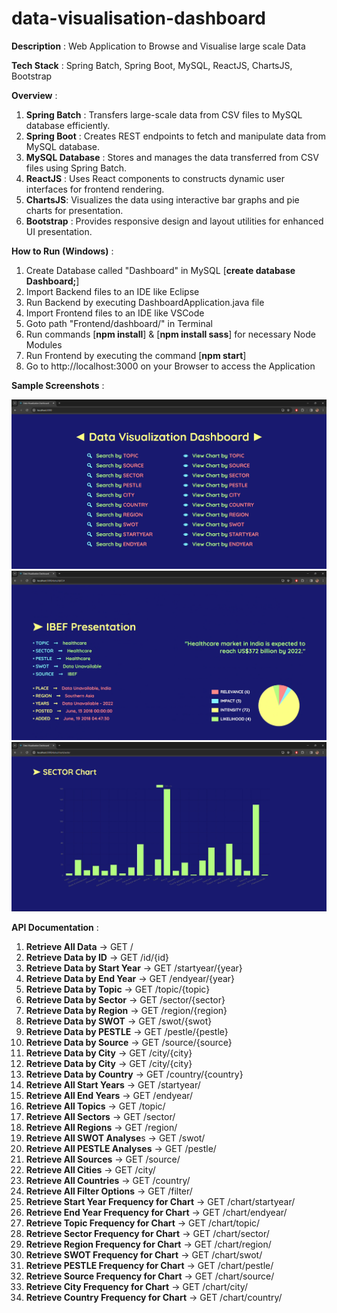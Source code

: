 # data-visualisation-dashboard

**Description** : Web Application to Browse and Visualise large scale Data

**Tech Stack** : Spring Batch, Spring Boot, MySQL, ReactJS, ChartsJS, Bootstrap

**Overview** :

1. **Spring Batch** : Transfers large-scale data from CSV files to MySQL database efficiently.
2. **Spring Boot** : Creates REST endpoints to fetch and manipulate data from MySQL database.
3. **MySQL Database** : Stores and manages the data transferred from CSV files using Spring Batch.
4. **ReactJS** : Uses React components to constructs dynamic user interfaces for frontend rendering.
5. **ChartsJS**: Visualizes the data using interactive bar graphs and pie charts for presentation.
6. **Bootstrap** : Provides responsive design and layout utilities for enhanced UI presentation.


**How to Run (Windows)** :

1. Create Database called "Dashboard" in MySQL [**create database Dashboard;**]
2. Import Backend files to an IDE like Eclipse
3. Run Backend by executing DashboardApplication.java file
4. Import Frontend files to an IDE like VSCode
5. Goto path "Frontend/dashboard/" in Terminal
6. Run commands [**npm install**] & [**npm install sass**] for necessary Node Modules
7. Run Frontend by executing the command [**npm start**]
8. Go to http://localhost:3000 on your Browser to access the Application

**Sample Screenshots** :

![](screenshot1.png)
![](screenshot2.png)
![](screenshot3.png)

**API Documentation** :

1. **Retrieve All Data** -> GET /
2. **Retrieve Data by ID** -> GET /id/{id}
3. **Retrieve Data by Start Year** -> GET /startyear/{year}
4. **Retrieve Data by End Year** -> GET /endyear/{year}
5. **Retrieve Data by Topic** -> GET /topic/{topic}
6. **Retrieve Data by Sector** -> GET /sector/{sector}
7. **Retrieve Data by Region** -> GET /region/{region}
8. **Retrieve Data by SWOT** -> GET /swot/{swot}
9. **Retrieve Data by PESTLE** -> GET /pestle/{pestle}
10. **Retrieve Data by Source** -> GET /source/{source}
11. **Retrieve Data by City** -> GET /city/{city}
12. **Retrieve Data by City** -> GET /city/{city}
13. **Retrieve Data by Country** -> GET /country/{country}
14. **Retrieve All Start Years** -> GET /startyear/
15. **Retrieve All End Years** -> GET /endyear/
16. **Retrieve All Topics** -> GET /topic/
17. **Retrieve All Sectors** -> GET /sector/
18. **Retrieve All Regions** -> GET /region/
19. **Retrieve All SWOT Analyse**s -> GET /swot/
20. **Retrieve All PESTLE Analyses** -> GET /pestle/
21. **Retrieve All Sources** -> GET /source/
22. **Retrieve All Cities** -> GET /city/
23. **Retrieve All Countries** -> GET /country/
24. **Retrieve All Filter Options** -> GET /filter/
25. **Retrieve Start Year Frequency for Chart** -> GET /chart/startyear/
26. **Retrieve End Year Frequency for Chart** -> GET /chart/endyear/
27. **Retrieve Topic Frequency for Chart** -> GET /chart/topic/
28. **Retrieve Sector Frequency for Chart** -> GET /chart/sector/
29. **Retrieve Region Frequency for Chart** -> GET /chart/region/
30. **Retrieve SWOT Frequency for Chart** -> GET /chart/swot/
31. **Retrieve PESTLE Frequency for Chart** -> GET /chart/pestle/
32. **Retrieve Source Frequency for Chart** -> GET /chart/source/
33. **Retrieve City Frequency for Chart** -> GET /chart/city/
34. **Retrieve Country Frequency for Chart** -> GET /chart/country/

